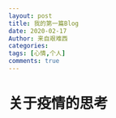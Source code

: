 ```yaml
---
layout: post
title: 我的第一篇Blog
date: 2020-02-17
Author: 来自艰难西
categories: 
tags: [心情,个人]
comments: true
--- 
```



# 关于疫情的思考
